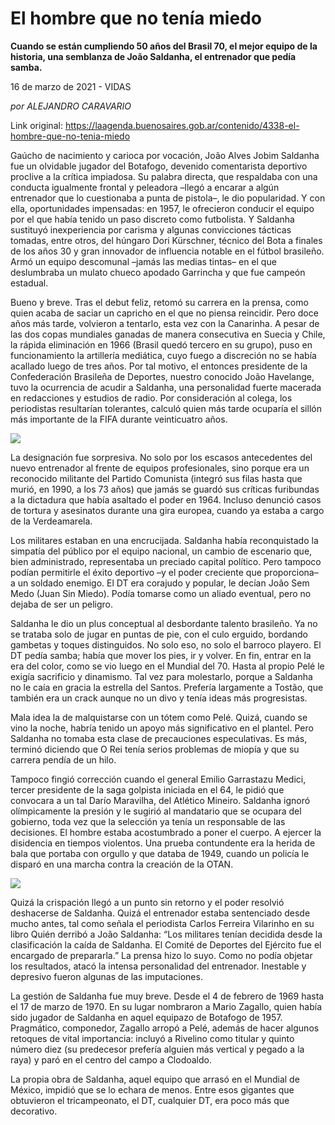 # El hombre que no tenía miedo

**Cuando se están cumpliendo 50 años del Brasil 70, el mejor equipo de la historia, una semblanza de João Saldanha, el entrenador que pedía samba.**

16 de marzo de 2021 - VIDAS

_por ALEJANDRO CARAVARIO_

Link original: https://laagenda.buenosaires.gob.ar/contenido/4338-el-hombre-que-no-tenia-miedo



Gaúcho de nacimiento y carioca por vocación, João Alves Jobim Saldanha fue un olvidable jugador del Botafogo, devenido comentarista deportivo proclive a la crítica impiadosa. Su palabra directa, que respaldaba con una conducta igualmente frontal y peleadora –llegó a encarar a algún entrenador que lo cuestionaba a punta de pistola–, le dio popularidad. Y con ella, oportunidades impensadas: en 1957, le ofrecieron conducir el equipo por el que había tenido un paso discreto como futbolista. Y Saldanha sustituyó inexperiencia por carisma y algunas convicciones tácticas tomadas, entre otros, del húngaro Dori Kürschner, técnico del Bota a finales de los años 30 y gran innovador de influencia notable en el fútbol brasileño. Armó un equipo descomunal –jamás las medias tintas– en el que deslumbraba un mulato chueco apodado Garrincha y que fue campeón estadual.




Bueno y breve. Tras el debut feliz, retomó su carrera en la prensa, como quien acaba de saciar un capricho en el que no piensa reincidir. Pero doce años más tarde, volvieron a tentarlo, esta vez con la Canarinha. A pesar de las dos copas mundiales ganadas de manera consecutiva en Suecia y Chile, la rápida eliminación en 1966 (Brasil quedó tercero en su grupo), puso en funcionamiento la artillería mediática, cuyo fuego a discreción no se había acallado luego de tres años. Por tal motivo, el entonces presidente de la Confederación Brasileña de Deportes, nuestro conocido João Havelange, tuvo la ocurrencia de acudir a Saldanha, una personalidad fuerte macerada en redacciones y estudios de radio. Por consideración al colega, los periodistas resultarían tolerantes, calculó quien más tarde ocuparía el sillón más importante de la FIFA durante veinticuatro años.




![](https://cdn.flowlikemusic.com/files/images/41040/9a113e18-845f-425c-8413-2f3edb2c19e6.jpeg)




La designación fue sorpresiva. No solo por los escasos antecedentes del nuevo entrenador al frente de equipos profesionales, sino porque era un reconocido militante del Partido Comunista (integró sus filas hasta que murió, en 1990, a los 73 años) que jamás se guardó sus críticas furibundas a la dictadura que había asaltado el poder en 1964. Incluso denunció casos de tortura y asesinatos durante una gira europea, cuando ya estaba a cargo de la Verdeamarela.




Los militares estaban en una encrucijada. Saldanha había reconquistado la simpatía del público por el equipo nacional, un cambio de escenario que, bien administrado, representaba un preciado capital político. Pero tampoco podían permitirle el éxito deportivo –y el poder creciente que proporciona– a un soldado enemigo. El DT era corajudo y popular, le decían João Sem Medo (Juan Sin Miedo). Podía tomarse como un aliado eventual, pero no dejaba de ser un peligro.




Saldanha le dio un plus conceptual al desbordante talento brasileño. Ya no se trataba solo de jugar en puntas de pie, con el culo erguido, bordando gambetas y toques distinguidos. No solo eso, no solo el barroco playero. El DT pedía samba; había que mover los pies, ir y volver. En fin, entrar en la era del color, como se vio luego en el Mundial del 70. Hasta al propio Pelé le exigía sacrificio y dinamismo. Tal vez para molestarlo, porque a Saldanha no le caía en gracia la estrella del Santos. Prefería largamente a Tostão, que también era un crack aunque no un divo y tenía ideas más progresistas.




Mala idea la de malquistarse con un tótem como Pelé. Quizá, cuando se vino la noche, habría tenido un apoyo más significativo en el plantel. Pero Saldanha no tomaba esta clase de precauciones especulativas. Es más, terminó diciendo que O Rei tenía serios problemas de miopía y que su carrera pendía de un hilo.




Tampoco fingió corrección cuando el general Emilio Garrastazu Medici, tercer presidente de la saga golpista iniciada en el 64, le pidió que convocara a un tal Darío Maravilha, del Atlético Mineiro. Saldanha ignoró olímpicamente la presión y le sugirió al mandatario que se ocupara del gobierno, toda vez que la selección ya tenía un responsable de las decisiones. El hombre estaba acostumbrado a poner el cuerpo. A ejercer la disidencia en tiempos violentos. Una prueba contundente era la herida de bala que portaba con orgullo y que databa de 1949, cuando un policía le disparó en una marcha contra la creación de la OTAN.




![](https://cdn.flowlikemusic.com/files/images/41041/e285c241-e4e0-4fbd-bdac-1e454e333a90.jpeg)




Quizá la crispación llegó a un punto sin retorno y el poder resolvió deshacerse de Saldanha. Quizá el entrenador estaba sentenciado desde mucho antes, tal como señala el periodista Carlos Ferreira Vilarinho en su libro Quién derribó a João Saldanha: “Los militares tenían decidida desde la clasificación la caída de Saldanha. El Comité de Deportes del Ejército fue el encargado de prepararla.” La prensa hizo lo suyo. Como no podía objetar los resultados, atacó la intensa personalidad del entrenador. Inestable y depresivo fueron algunas de las imputaciones.




La gestión de Saldanha fue muy breve. Desde el 4 de febrero de 1969 hasta el 17 de marzo de 1970. En su lugar nombraron a Mario Zagallo, quien había sido jugador de Saldanha en aquel equipazo de Botafogo de 1957. Pragmático, componedor, Zagallo arropó a Pelé, además de hacer algunos retoques de vital importancia: incluyó a Rivelino como titular y quinto número diez (su predecesor prefería alguien más vertical y pegado a la raya) y paró en el centro del campo a Clodoaldo.




La propia obra de Saldanha, aquel equipo que arrasó en el Mundial de México, impidió que se lo echara de menos. Entre esos gigantes que obtuvieron el tricampeonato, el DT, cualquier DT, era poco más que decorativo.



